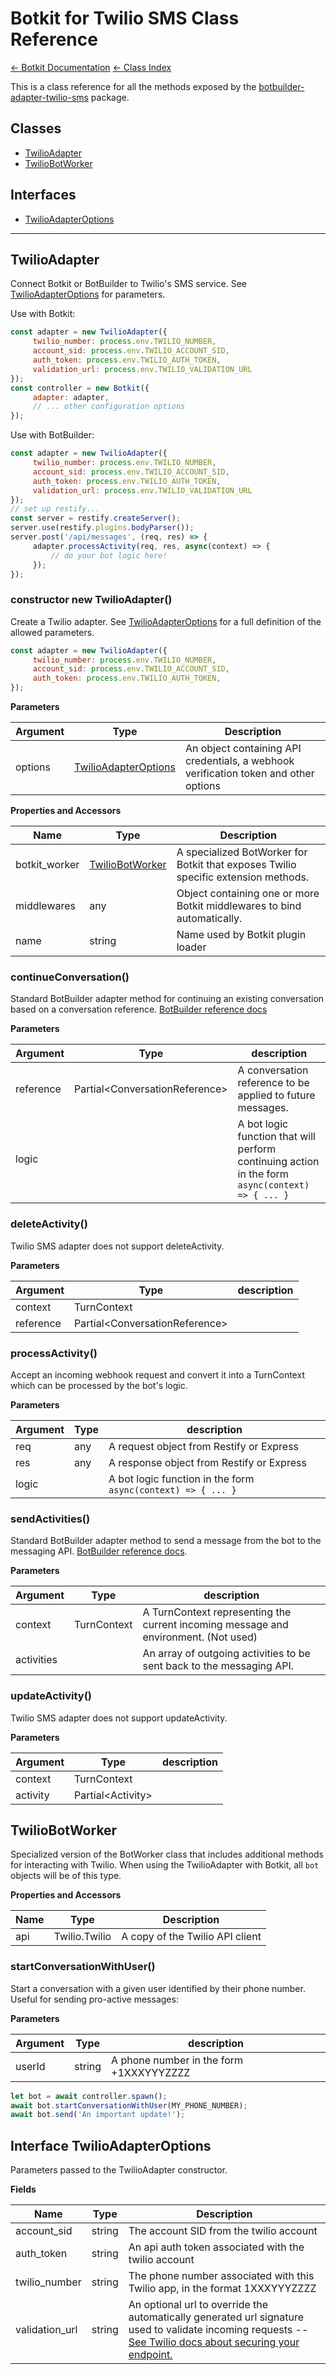 # Botkit for Twilio SMS Class Reference

[&larr; Botkit Documentation](..)  [&larr; Class Index](index.md) 

This is a class reference for all the methods exposed by the [botbuilder-adapter-twilio-sms](../../botbuilder-adapter-twilio-sms) package.

## Classes


* <a href="#TwilioAdapter">TwilioAdapter</a>
* <a href="#TwilioBotWorker">TwilioBotWorker</a>

## Interfaces

* <a href="#TwilioAdapterOptions">TwilioAdapterOptions</a>

---

<a name="TwilioAdapter"></a>
## TwilioAdapter
Connect Botkit or BotBuilder to Twilio's SMS service. See [TwilioAdapterOptions](#TwilioAdapterOptions) for parameters.

Use with Botkit:
```javascript
const adapter = new TwilioAdapter({
     twilio_number: process.env.TWILIO_NUMBER,
     account_sid: process.env.TWILIO_ACCOUNT_SID,
     auth_token: process.env.TWILIO_AUTH_TOKEN,
     validation_url: process.env.TWILIO_VALIDATION_URL
});
const controller = new Botkit({
     adapter: adapter,
     // ... other configuration options
});
```

Use with BotBuilder:
```javascript
const adapter = new TwilioAdapter({
     twilio_number: process.env.TWILIO_NUMBER,
     account_sid: process.env.TWILIO_ACCOUNT_SID,
     auth_token: process.env.TWILIO_AUTH_TOKEN,
     validation_url: process.env.TWILIO_VALIDATION_URL
});
// set up restify...
const server = restify.createServer();
server.use(restify.plugins.bodyParser());
server.post('/api/messages', (req, res) => {
     adapter.processActivity(req, res, async(context) => {
         // do your bot logic here!
     });
});
```

### constructor new TwilioAdapter()
Create a Twilio adapter. See [TwilioAdapterOptions](#TwilioAdapterOptions) for a full definition of the allowed parameters.

```javascript
const adapter = new TwilioAdapter({
     twilio_number: process.env.TWILIO_NUMBER,
     account_sid: process.env.TWILIO_ACCOUNT_SID,
     auth_token: process.env.TWILIO_AUTH_TOKEN,
});
```


**Parameters**

| Argument | Type | Description
|--- |--- |---
| options | [TwilioAdapterOptions](#TwilioAdapterOptions) | An object containing API credentials, a webhook verification token and other options<br/>

**Properties and Accessors**

| Name | Type | Description
|--- |--- |---
| botkit_worker | [TwilioBotWorker](#TwilioBotWorker) | A specialized BotWorker for Botkit that exposes Twilio specific extension methods.
| middlewares | any | Object containing one or more Botkit middlewares to bind automatically.
| name | string | Name used by Botkit plugin loader

<a name="continueConversation"></a>
### continueConversation()
Standard BotBuilder adapter method for continuing an existing conversation based on a conversation reference.
[BotBuilder reference docs](https://docs.microsoft.com/en-us/javascript/api/botbuilder-core/botadapter?view=botbuilder-ts-latest#continueconversation)

**Parameters**

| Argument | Type | description
|--- |--- |---
| reference| Partial&lt;ConversationReference&gt; | A conversation reference to be applied to future messages.
| logic|  | A bot logic function that will perform continuing action in the form `async(context) => { ... }`<br/>



<a name="deleteActivity"></a>
### deleteActivity()
Twilio SMS adapter does not support deleteActivity.

**Parameters**

| Argument | Type | description
|--- |--- |---
| context| TurnContext | 
| reference| Partial&lt;ConversationReference&gt; | 



<a name="processActivity"></a>
### processActivity()
Accept an incoming webhook request and convert it into a TurnContext which can be processed by the bot's logic.

**Parameters**

| Argument | Type | description
|--- |--- |---
| req| any | A request object from Restify or Express
| res| any | A response object from Restify or Express
| logic|  | A bot logic function in the form `async(context) => { ... }`<br/>



<a name="sendActivities"></a>
### sendActivities()
Standard BotBuilder adapter method to send a message from the bot to the messaging API.
[BotBuilder reference docs](https://docs.microsoft.com/en-us/javascript/api/botbuilder-core/botadapter?view=botbuilder-ts-latest#sendactivities).

**Parameters**

| Argument | Type | description
|--- |--- |---
| context| TurnContext | A TurnContext representing the current incoming message and environment. (Not used)
| activities|  | An array of outgoing activities to be sent back to the messaging API.<br/>



<a name="updateActivity"></a>
### updateActivity()
Twilio SMS adapter does not support updateActivity.

**Parameters**

| Argument | Type | description
|--- |--- |---
| context| TurnContext | 
| activity| Partial&lt;Activity&gt; | 




<a name="TwilioBotWorker"></a>
## TwilioBotWorker
Specialized version of the BotWorker class that includes additional methods for interacting with Twilio.
When using the TwilioAdapter with Botkit, all `bot` objects will be of this type.

**Properties and Accessors**

| Name | Type | Description
|--- |--- |---
| api | Twilio.Twilio | A copy of the Twilio API client

<a name="startConversationWithUser"></a>
### startConversationWithUser()
Start a conversation with a given user identified by their phone number. Useful for sending pro-active messages:

**Parameters**

| Argument | Type | description
|--- |--- |---
| userId| string | A phone number in the form +1XXXYYYZZZZ<br/>



```javascript
let bot = await controller.spawn();
await bot.startConversationWithUser(MY_PHONE_NUMBER);
await bot.send('An important update!');
```





<a name="TwilioAdapterOptions"></a>
## Interface TwilioAdapterOptions
Parameters passed to the TwilioAdapter constructor.

**Fields**

| Name | Type | Description
|--- |--- |---
| account_sid | string | The account SID from the twilio account<br/>
| auth_token | string | An api auth token associated with the twilio account<br/>
| twilio_number | string | The phone number associated with this Twilio app, in the format 1XXXYYYZZZZ<br/>
| validation_url | string | An optional url to override the automatically generated url signature used to validate incoming requests -- [See Twilio docs about securing your endpoint.](https://www.twilio.com/docs/usage/security#validating-requests)<br/>
